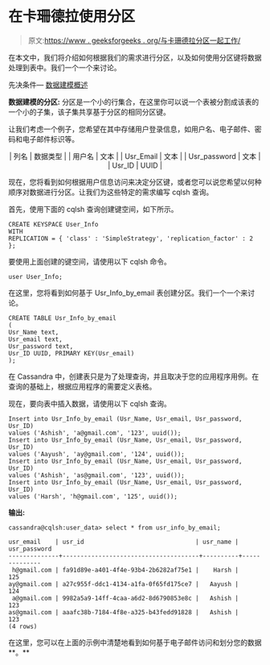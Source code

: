# 在卡珊德拉使用分区

> 原文:[https://www . geeksforgeeks . org/与卡珊德拉分区一起工作/](https://www.geeksforgeeks.org/working-with-partition-in-cassandra/)

在本文中，我们将介绍如何根据我们的需求进行分区，以及如何使用分区键将数据处理到表中。我们一个一个来讨论。

先决条件— [数据建模概述](https://www.geeksforgeeks.org/overview-of-data-modeling-in-apache-cassandra/)

**数据建模的分区:**
分区是一个小的行集合，在这里你可以说一个表被分割成该表的一个小的子集，该子集共享基于分区的相同分区键。

让我们考虑一个例子，您希望在其中存储用户登录信息，如用户名、电子邮件、密码和电子邮件标识等。

<center>

| 列名 | 数据类型 |
| 用户名 | 文本 |
| Usr_Email | 文本 |
| Usr_password | 文本 |
| Usr_ID | UUID |

</center>

现在，您将看到如何根据用户信息访问来决定分区键，或者您可以说您希望以何种顺序对数据进行分区。让我们为这些特定的需求编写 cqlsh 查询。

首先，使用下面的 cqlsh 查询创建键空间，如下所示。

```
CREATE KEYSPACE User_Info 
WITH 
REPLICATION = { 'class' : 'SimpleStrategy', 'replication_factor' : 2 };
```

要使用上面创建的键空间，请使用以下 cqlsh 命令。

```
user User_Info;
```

在这里，您将看到如何基于 Usr_Info_by_email 表创建分区。我们一个一个来讨论。

```
CREATE TABLE Usr_Info_by_email 
(
Usr_Name text, 
Usr_email text, 
Usr_password text, 
Usr_ID UUID, PRIMARY KEY(Usr_email)
);
```

在 Cassandra 中，创建表只是为了处理查询，并且取决于您的应用程序用例。在查询的基础上，根据应用程序的需要定义表格。

现在，要向表中插入数据，请使用以下 cqlsh 查询。

```
Insert into Usr_Info_by_email (Usr_Name, Usr_email, Usr_password, Usr_ID)
values ('Ashish', 'a@gmail.com', '123', uuid());
Insert into Usr_Info_by_email (Usr_Name, Usr_email, Usr_password, Usr_ID) 
values ('Aayush', 'ay@gmail.com', '124', uuid());
Insert into Usr_Info_by_email (Usr_Name, Usr_email, Usr_password, Usr_ID) 
values ('Ashish', 'as@gmail.com', '123', uuid());
Insert into Usr_Info_by_email (Usr_Name, Usr_email, Usr_password, Usr_ID) 
values ('Harsh', 'h@gmail.com', '125', uuid());
```

**输出:**

```
cassandra@cqlsh:user_data> select * from usr_info_by_email;

usr_email    | usr_id                               | usr_name | usr_password
--------------+--------------------------------------+----------+--------------
 h@gmail.com | fa91d89e-a401-4f4e-93b4-2b6282af75e1 |    Harsh |          125
ay@gmail.com | a27c955f-ddc1-4134-a1fa-0f65fd175ce7 |   Aayush |          124
 a@gmail.com | 9982a5a9-14ff-4caa-a6d2-8d6790853e8c |   Ashish |          123
as@gmail.com | aaafc38b-7184-4f8e-a325-b43fedd91828 |   Ashish |          123
(4 rows)
```

在这里，您可以在上面的示例中清楚地看到如何基于电子邮件访问和划分您的数据**。**
